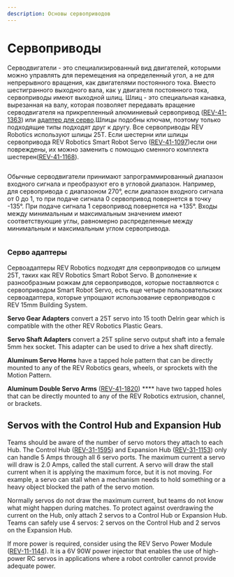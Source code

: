 ```yaml
---
description: Основы сервоприводов
---
```


# Сервоприводы

Серводвигатели - это специализированный вид двигателей, которыми можно управлять для перемещения на определенный угол, а не для непрерывного вращения, как двигателями постоянного тока. Вместо шестигранного выходного вала, как у двигателя постоянного тока, сервоприводы имеют выходной шлиц. Шлиц - это специальная канавка, вырезанная на валу, которая позволяет передавать вращение серводвигателя на прикрепленный алюминиевый сервопривод ([REV-41-1363](https://www.revrobotics.com/rev-41-1363/)) или [адаптер для серво](https://www.revrobotics.com/ftc/motion/wheels-hubs-adapters/).Шлицы подобны ключам, поэтому только подходящие типы подходят друг к другу. Все сервоприводы REV Robotics используют шлицы 25T. Если шестерни или шлицы сервопривода REV Robotics Smart Robot Servo ([REV-41-1097](https://www.revrobotics.com/rev-41-1097/))если они повреждены, их можно заменить с помощью сменного комплекта шестерен([REV-41-1168](https://www.revrobotics.com/rev-41-1168/)).&#x20;

<figure><img src="https://2589213514-files.gitbook.io/~/files/v0/b/gitbook-x-prod.appspot.com/o/spaces%2FH9K1InCLC1ZxIkdPJt31%2Fuploads%2FQQWfPA2jvlDUhJOiFNuW%2FREV-41-1097%20SRS%20drawing.png?alt=media&#x26;token=f0e899ab-11df-4aa2-bb64-7eb02273adef" alt=""><figcaption></figcaption></figure>

Обычные серводвигатели принимают запрограммированный диапазон входного сигнала и преобразуют его в угловой диапазон. Например, для сервопривода с диапазоном 270°, если диапазон входного сигнала от 0 до 1, то при подаче сигнала 0 сервопривод повернется в точку -135°. При подаче сигнала 1 сервопривод повернется на +135°. Входы между минимальным и максимальным значением имеют соответствующие углы, равномерно распределенные между минимальным и максимальным углом сервопривода.

<figure><img src="https://2589213514-files.gitbook.io/~/files/v0/b/gitbook-legacy-files/o/assets%2F-M5yw0n8IneF5-9ybLjT%2F-MB_vrFI_mJbhAOGXIO5%2F-MB_yzhf7dnGkYfx6zkp%2FServo_270_Range_Full_Green-01.png?alt=media&#x26;token=db791fac-0f86-42d8-9651-1c0e42ae87ad" alt=""><figcaption></figcaption></figure>

### Серво адаптеры

Сервоадаптеры REV Robotics подходят для сервоприводов со шлицем 25T, таких как REV Robotics Smart Robot Servo. В дополнение к разнообразным рожкам для сервоприводов, которые поставляются с сервоприводом Smart Robot Servo, есть еще четыре пользовательских сервоадаптера, которые упрощают использование сервоприводов с REV 15mm Building System.

**Servo Gear Adapters** convert a 25T servo into 15 tooth Delrin gear which is compatible with the other REV Robotics Plastic Gears.&#x20;

**Servo Shaft Adapters** convert a 25T spline servo output shaft into a female 5mm hex socket.  This adapter can be used to drive a hex shaft directly.

**Aluminum Servo Horns** have a tapped hole pattern that can be directly mounted to any of the REV Robotics gears, wheels, or sprockets with the Motion Pattern.

**Aluminum Double Servo Arms** ([REV-41-1820](https://www.revrobotics.com/rev-41-1820/)) **** have two tapped holes that can be directly mounted to any of the REV Robotics extrusion, channel, or brackets.&#x20;

## Servos with the Control Hub and Expansion Hub

Teams should be aware of the number of servo motors they attach to each Hub. The Control Hub ([REV-31-1595](https://www.revrobotics.com/rev-31-1595/)) and Expansion Hub ([REV-31-1153](https://www.revrobotics.com/rev-31-1153/)) only can handle 5 Amps through all 6 servo ports. The maximum current a servo will draw is 2.0 Amps, called the stall current. A servo will draw the stall current when it is applying the maximum force, but it is not moving. For example, a servo can stall when a mechanism needs to hold something or a heavy object blocked the path of the servo motion.&#x20;

Normally servos do not draw the maximum current, but teams do not know what might happen during matches. To protect against overdrawing the current on the Hub, only attach 2 servos to a Control Hub or Expansion Hub. Teams can safely use 4 servos: 2 servos on the Control Hub and 2 servos on the Expansion Hub.

If more power is required, consider using the REV Servo Power Module ([REV-11-1144](https://www.revrobotics.com/rev-11-1144/)). It is a 6V 90W power injector that enables the use of high-power RC servos in applications where a robot controller cannot provide adequate power.
